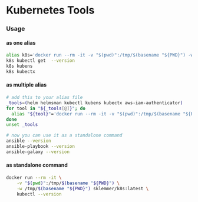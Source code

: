 Kubernetes Tools
=======

### Usage
#### as one alias
```bash
alias k8s='docker run --rm -it -v "$(pwd)":/tmp/$(basename "${PWD}") -w /tmp/$(basename "${PWD}") sklemmer/k8s:latest'
k8s kubectl get  --version
k8s kubens
k8s kubectx
``` 

#### as multiple alias
```bash
# add this to your alias file
_tools=(helm helmsman kubectl kubens kubectx aws-iam-authenticator)
for tool in "${_tools[@]}"; do
  alias "${tool}"='docker run --rm -it -v "$(pwd)":/tmp/$(basename "${PWD}") -w /tmp/$(basename "${PWD}") sklemmer/k8s:latest "${tool}"'
done
unset _tools

# now you can use it as a standalone command
ansible --version
ansible-playbook --version
ansible-galaxy --version
```

#### as standalone command
```bash
docker run --rm -it \
    -v "$(pwd)":/tmp/$(basename "${PWD}") \
    -w /tmp/$(basename "${PWD}") sklemmer/k8s:latest \
    kubectl --version
``` 